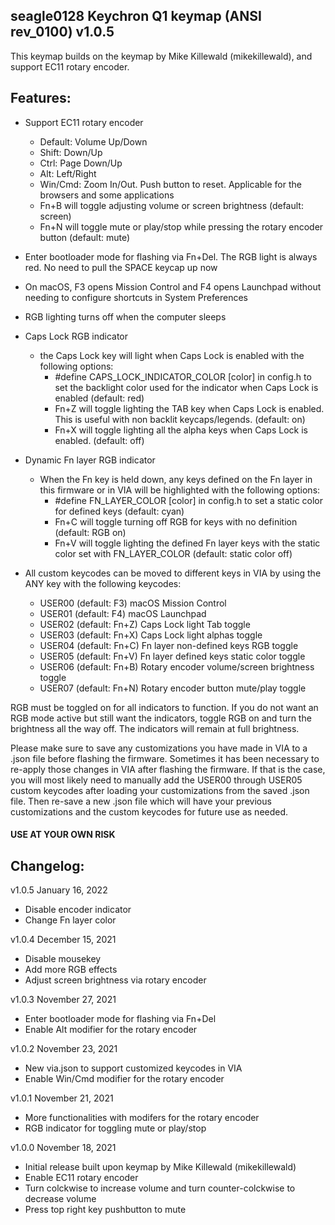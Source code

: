 ## seagle0128 Keychron Q1 keymap (ANSI rev_0100) v1.0.5

This keymap builds on the keymap by Mike Killewald (mikekillewald), and support EC11 rotary encoder.

## Features:
- Support EC11 rotary encoder
  - Default:  Volume Up/Down
  - Shift:    Down/Up
  - Ctrl:     Page Down/Up
  - Alt:      Left/Right
  - Win/Cmd:  Zoom In/Out. Push button to reset. Applicable for the browsers and some applications
  - Fn+B will toggle adjusting volume or screen brightness (default: screen)
  - Fn+N will toggle mute or play/stop while pressing the rotary encoder button (default: mute)
- Enter bootloader mode for flashing via Fn+Del. The RGB light is always red. No need to pull the SPACE keycap up now
- On macOS, F3 opens Mission Control and F4 opens Launchpad without needing to configure shortcuts in System Preferences
- RGB lighting turns off when the computer sleeps
- Caps Lock RGB indicator
    - the Caps Lock key will light when Caps Lock is enabled with the following options:
        - #define CAPS_LOCK_INDICATOR_COLOR [color] in config.h to set the backlight color used for the indicator when Caps Lock is enabled (default: red)
        - Fn+Z will toggle lighting the TAB key when Caps Lock is enabled. This is useful with non backlit keycaps/legends. (default: on)
        - Fn+X will toggle lighting all the alpha keys when Caps Lock is enabled. (default: off)

- Dynamic Fn layer RGB indicator
    - When the Fn key is held down, any keys defined on the Fn layer in this firmware or in VIA will be highlighted with the following options:
        - #define FN_LAYER_COLOR [color] in config.h to set a static color for defined keys (default: cyan)
        - Fn+C will toggle turning off RGB for keys with no definition (default: RGB on)
        - Fn+V will toggle lighting the defined Fn layer keys with the static color set with FN_LAYER_COLOR (default: static color off)

- All custom keycodes can be moved to different keys in VIA by using the ANY key with the following keycodes:
    - USER00 (default: F3) macOS Mission Control
    - USER01 (default: F4) macOS Launchpad
    - USER02 (default: Fn+Z) Caps Lock light Tab toggle
    - USER03 (default: Fn+X) Caps Lock light alphas toggle
    - USER04 (default: Fn+C) Fn layer non-defined keys RGB toggle
    - USER05 (default: Fn+V) Fn layer defined keys static color toggle
    - USER06 (default: Fn+B) Rotary encoder volume/screen brightness toggle
    - USER07 (default: Fn+N) Rotary encoder button mute/play toggle

RGB must be toggled on for all indicators to function. If you do not want an RGB mode active but still want the indicators, toggle RGB on and turn the brightness all the way off. The indicators will remain at full brightness.

Please make sure to save any customizations you have made in VIA to a .json file before flashing the firmware. Sometimes it has been necessary to re-apply those changes in VIA after flashing the firmware. If that is the case, you will most likely need to manually add the USER00 through USER05 custom keycodes after loading your customizations from the saved .json file. Then re-save a new .json file which will have your previous customizations and the custom keycodes for future use as needed.

#### USE AT YOUR OWN RISK

## Changelog:

v1.0.5 January 16, 2022
- Disable encoder indicator
- Change Fn layer color

v1.0.4 December 15, 2021
- Disable mousekey
- Add more RGB effects
- Adjust screen brightness via rotary encoder

v1.0.3 November 27, 2021
- Enter bootloader mode for flashing via Fn+Del
- Enable Alt modifier for the rotary encoder

v1.0.2 November 23, 2021
- New via.json to support customized keycodes in VIA
- Enable Win/Cmd modifier for the rotary encoder

v1.0.1 November 21, 2021
- More functionalities with modifers for the rotary encoder
- RGB indicator for toggling mute or play/stop

v1.0.0 November 18, 2021
- Initial release built upon keymap by Mike Killewald (mikekillewald)
- Enable EC11 rotary encoder
- Turn colckwise to increase volume and turn counter-colckwise to decrease volume
- Press top right key pushbutton to mute
